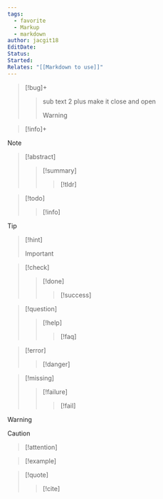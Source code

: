 ```yaml
---
tags:
  - favorite
  - Markup
  - markdown
author: jacgit18
EditDate: 
Status: 
Started: 
Relates: "[[Markdown to use]]"
---
```

> [!bug]+
> > sub text 2 plus make it close and open
> > > [!warning]


> [!info]+

>[!note]

> [!abstract]
>> [!summary]
>>> [!tldr]

>[!todo]
>>[!info]

>[!tip]
>>[!hint]
>>>[!important]

>[!check]
>> [!done]
>>>[!success]

>[!question]
>>[!help]
>>>[!faq]

>[!error]
>>[!danger]

>[!missing] 
>>[!failure] 
>>> [!fail] 

> [!warning] 
>> [!caution] 
>> >[!attention] 

>[!example] 

>[!quote] 
>>[!cite] 

